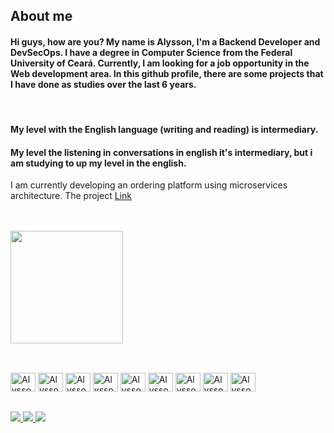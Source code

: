 <!--
**Alysson-Araujo/Alysson-Araujo** is a ✨ _special_ ✨ repository because its `README.md` (this file) appears on your GitHub profile.

Here are some ideas to get you started:
Alysson-Araujo
- 🔭 I’m currently working on ...
- 🌱 I’m currently learning ...
- 👯 I’m looking to collaborate on ...
- 🤔 I’m looking for help with ...
- 💬 Ask me about ...
- 📫 How to reach me: ...
- 😄 Pronouns: ...
- ⚡ Fun fact: ...
-->
## About me

#### Hi guys, how are you? My name is Alysson, I'm a Backend Developer and DevSecOps. I have a degree in Computer Science from the Federal University of Ceará. Currently, I am looking for a job opportunity in the Web development area. In this github profile, there are some projects that I have done as studies over the last 6 years.

<br>

#### My level with the English language (writing and reading) is intermediary.

#### My level the listening in conversations in english it's intermediary, but i am studying to up my level in the english.

I am currently developing an ordering platform using microservices architecture. The project [Link](https://github.com/users/Alysson-Araujo/projects/5/views/1)


<br>
<br>

<div>
  
  <img height="180em" src="https://github-readme-stats.vercel.app/api/top-langs/?username=Alysson-Araujo&layout=compact&theme=tokyonight">
</div>

##

<div style="display: inline_block"><br>
  <img aling="center" alt="Alysson-C++" height="30" width="40"src="https://cdn.jsdelivr.net/gh/devicons/devicon/icons/cplusplus/cplusplus-original.svg" />
  <img aling="center" alt="Alysson-TS" height="30" width="40"src="https://cdn.jsdelivr.net/gh/devicons/devicon/icons/typescript/typescript-plain.svg" />
  <img aling="center" alt="Alysson-JAVA" height="30" width="40"src="https://cdn.jsdelivr.net/gh/devicons/devicon/icons/java/java-original-wordmark.svg" />
  <img aling="center" alt="Alysson-monogoDB" height="30" width="40"src="https://cdn.jsdelivr.net/gh/devicons/devicon/icons/mongodb/mongodb-original-wordmark.svg" />
  <img aling="center" alt="Alysson-sqlite" height="30" width="40"src="https://cdn.jsdelivr.net/gh/devicons/devicon/icons/sqlite/sqlite-plain-wordmark.svg" />
  <img aling="center" alt="Alysson-express" height="30" width="40"src="https://cdn.jsdelivr.net/gh/devicons/devicon/icons/express/express-original-wordmark.svg" />
  <img aling="center" alt="Alysson-NODEJS" height="30" width="40"src="https://cdn.jsdelivr.net/gh/devicons/devicon/icons/nodejs/nodejs-original.svg" />
  <img aling="center" alt="Alysson-LINUX" height="30" width="40" src="https://cdn.jsdelivr.net/gh/devicons/devicon/icons/linux/linux-plain.svg" />
  <img aling="center" alt="Alysson-MD" height="30" width="40" src="https://cdn.jsdelivr.net/gh/devicons/devicon/icons/markdown/markdown-original.svg" />
  
</div>

##

<div>
  <a href="https://www.linkedin.com/in/alysson-alexandre/" target="_blank">
    <img src="https://img.shields.io/badge/LinkedIn-0077B5?style=for-the-badge&logo=linkedin&logoColor=white">
  </a>
  <a href="mailto:alyssonaraujo@protonmail.com" target="_blank">
    <img src="https://img.shields.io/badge/ProtonMail-8B89CC?style=for-the-badge&logo=protonmail&logoColor=white">
  </a>
  <a href="mailto:alyssonaraujowork@gmail.com" target="_blank">
    <img src="https://img.shields.io/badge/Gmail-D14836?style=for-the-badge&logo=gmail&logoColor=white">
  </a>
  
</div>

##
